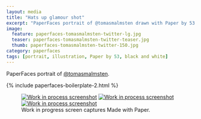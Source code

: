 ```yaml
---
layout: media
title: "Hats up glamour shot"
excerpt: "PaperFaces portrait of @tomasmalmsten drawn with Paper by 53 on an iPad."
image: 
  feature: paperfaces-tomasmalmsten-twitter-lg.jpg
  teaser: paperfaces-tomasmalmsten-twitter-teaser.jpg
  thumb: paperfaces-tomasmalmsten-twitter-150.jpg
category: paperfaces
tags: [portrait, illustration, Paper by 53, black and white]
---
```


PaperFaces portrait of [@tomasmalmsten](http://twitter.com/tomasmalmsten).

{% include paperfaces-boilerplate-2.html %}

<figure class="third">
  <a href="{{ site.url }}/images/paperfaces-tomasmalmsten-process-1-lg.jpg"><img src="{{ site.url }}/images/paperfaces-tomasmalmsten-process-1-600.jpg" alt="Work in process screenshot"></a>
  <a href="{{ site.url }}/images/paperfaces-tomasmalmsten-process-2-lg.jpg"><img src="{{ site.url }}/images/paperfaces-tomasmalmsten-process-2-600.jpg" alt="Work in process screenshot"></a>
  <a href="{{ site.url }}/images/paperfaces-tomasmalmsten-process-3-lg.jpg"><img src="{{ site.url }}/images/paperfaces-tomasmalmsten-process-3-600.jpg" alt="Work in process screenshot"></a>
  <figcaption>Work in progress screen captures Made with Paper.</figcaption>
</figure>
